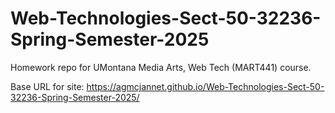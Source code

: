 # Web-Technologies-Sect-50-32236-Spring-Semester-2025
Homework repo for UMontana Media Arts, Web Tech (MART441) course.

Base URL for site: 
https://agmcjannet.github.io/Web-Technologies-Sect-50-32236-Spring-Semester-2025/ 
